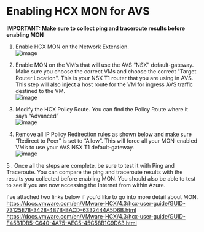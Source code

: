 # Enabling HCX MON for AVS

**IMPORTANT: Make sure to collect ping and traceroute results before enabling MON**

1.	Enable HCX MON on the Network Extension.  
 ![image](https://user-images.githubusercontent.com/97964083/213808925-d9172181-2f69-407b-bbd9-146d6e7f2c42.png)


2.	Enable MON on the VM’s that will use the AVS “NSX” default-gateway. Make sure you choose the correct VMs and choose the correct "Target Router Location". This is your NSX T1 router that you are using in AVS. This step will also inject a host route for the VM for ingress AVS traffic destined to the VM.  
 ![image](https://user-images.githubusercontent.com/97964083/213809013-d9b06a66-b2f9-4acc-a84a-ac77515b1d63.png)


3.	Modify the HCX Policy Route. You can find the Policy Route where it says “Advanced”  
    ![image](https://user-images.githubusercontent.com/97964083/213809043-40468070-0cd8-462b-9136-b9a8a47832ef.png)


4.	Remove all IP Policy Redirection rules as shown below and make sure “Redirect to Peer” is set to “Allow”. This will force all your MON-enabled VM’s to use your AVS NSX T1 default-gateway.  
![image](https://user-images.githubusercontent.com/97964083/213809122-7bd3390e-d737-4e4e-9e1d-fab85bf29512.png)

5 . Once all the steps are complete, be sure to test it with Ping and Traceroute. You can compare the ping and traceroute results with the results you collected before enabling MON. You should also be able to test to see if you are now accessing the Internet from within Azure.   

I've attached two links below if you'd like to go into more detail about MON.  
https://docs.vmware.com/en/VMware-HCX/4.3/hcx-user-guide/GUID-73125E78-3428-4B7B-BACD-6332444A5D6B.html  
https://docs.vmware.com/en/VMware-HCX/4.3/hcx-user-guide/GUID-F45B1DB5-C640-4A75-AEC5-45C58B1C9D63.html  
